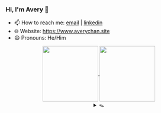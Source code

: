 ### Hi, I'm Avery 👋

<!-- **Avery2/Avery2** is a ✨ _special_ ✨ repository because its `README.md` (this file) appears on your GitHub profile.

Here are some ideas to get you started: -->

- 📫 How to reach me: [email](mailto:justinaverychan@gmail.com) | [linkedin](https://www.linkedin.com/in/avery2/)
- 🌐 Website: https://www.averychan.site
- 😄 Pronouns: He/Him

<!-- [![GitHub stats](https://github-readme-stats.vercel.app/api?username=avery2&count_private=true&show_icons=true&hide=contribs,stars)](https://www.averychan.site/) -->
<!-- [![Top Langs](https://github-readme-stats.vercel.app/api/top-langs/?username=avery2&layout=compact)](https://www.averychan.site/) -->

<div align="center">
  <a href="https://www.averychan.site/" target="__blank">
    <img align="center" height="150" src="https://github-readme-stats.vercel.app/api?username=avery2&count_private=true&show_icons=true&hide=stars,issues" />
  </a>
  <a href="https://www.averychan.site/" target="__blank">
    <img align="center" height="150" src="https://github-readme-stats.vercel.app/api/top-langs/?username=avery2&layout=compact" />
  </a>
</div>

<!--   - 🔭 I’m currently working on ... -->
<!--   - 👯 I’m looking to collaborate on ... -->
<!--   - 🤔 I’m looking for help with ... -->
<!--   - 💬 Tell me about ... anything you find really interesting -->
<!--   - ⚡ Fun fact: ... -->
<!--   - 🌱 I’m currently learning ... R and ML classification problems -->
<!--   - 🎙 Random quotes I like (because I need content):
    > Being friends with someone for even a couple days will tell you more than companies could ever learn in interviews. [1] \
      Don't force things; just work on stuff you like with people you like. [1]
  
    > Tell me of difficulties surmounted, not those you stumble over and fall [2]

  [1]: http://www.paulgraham.com/start.html
  [2]: https://en.wikipedia.org/wiki/A_Crown_of_Swords -->

<div align="center">
  <details>
  <summary>🪤</summary>
  <div align="center"> 📦 Ha! You fell for it.</div>
  <div><details>
  <summary>...</summary>
  <div> I'm bored on a friday night.</div>
  </details></div>
    
  <div><details>
    <summary>Where's the cheese?</summary>
    <div> 🕵🏻‍♂️ </div>
    <div><details>
      <summary>🧩</summary>
      <div> Find it. </div>
      <div><details>
      <summary>Where's the cheese?</summary>
      <div> ... </div>
      </details>
      <details>
      <summary>Where's the cheese?</summary>
      <div> ... </div>
      </details></div>
    </details><details>
      <summary>🧩</summary>
      <div> Find it. </div>
      <div><details>
      <summary>Where's the cheese?</summary>
      <div> ... </div>
      </details>
      <details>
      <summary>Where's the cheese?</summary>
      <div> ... </div>
      </details></div>
    </details></div>
  </details></div>
    
  </details>
</div>
